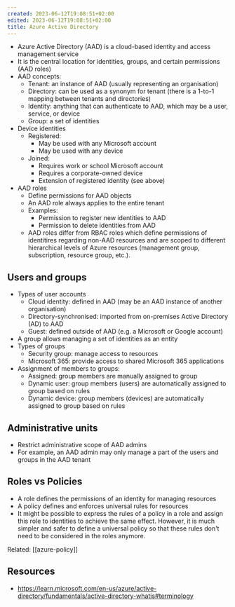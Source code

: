 ```yaml
---
created: 2023-06-12T19:08:51+02:00
edited: 2023-06-12T19:08:51+02:00
title: Azure Active Directory
---
```


- Azure Active Directory (AAD) is a cloud-based identity and access management service
- It is the central location for identities, groups, and certain permissions (AAD roles)
- AAD concepts:
  - Tenant: an instance of AAD (usually representing an organisation)
  - Directory: can be used as a synonym for tenant (there is a 1-to-1 mapping between tenants and directories)
  - Identity: anything that can authenticate to AAD, which may be a user, service, or device
  - Group: a set of identities
- Device identities
  - Registered: 
    - May be used with any Microsoft account
    - May be used with any device
  - Joined:
    - Requires work or school Microsoft account
    - Requires a corporate-owned device
    - Extension of registered identity (see above)
- AAD roles
  - Define permissions for AAD objects
  - An AAD role always applies to the entire tenant
  - Examples:
    - Permission to register new identities to AAD
    - Permission to delete identities from AAD
  - AAD roles differ from RBAC roles which define permissions of identitires regarding non-AAD resources and are scoped to different hierarchical levels of Azure resources (management group, subscription, resource group, etc.).

## Users and groups

- Types of user accounts
  - Cloud identity: defined in AAD (may be an AAD instance of another organisation)
  - Directory-synchronised: imported from on-premises Active Directory (AD) to AAD
  - Guest: defined outside of AAD (e.g. a Microsoft or Google account)
- A group allows managing a set of identities as an entity
- Types of groups
  - Security group: manage access to resources
  - Microsoft 365: provide access to shared Microsoft 365 applications
- Assignment of members to groups:
  - Assigned: group members are manually assigned to group
  - Dynamic user: group members (users) are automatically assigned to group based on rules
  - Dynamic device: group members (devices) are automatically assigned to group based on rules

## Administrative units

- Restrict administrative scope of AAD admins
- For example, an AAD admin may only manage a part of the users and groups in the AAD tenant

## Roles vs Policies

- A role defines the permissions of an identity for managing resources
- A policy defines and enforces universal rules for resources
- It might be possible to express the rules of a policy in a role and assign this role to identities to achieve the same effect. However, it is much simpler and safer to define a universal policy so that these rules don't need to be considered in the roles anymore.

Related: [[azure-policy]]

## Resources

- https://learn.microsoft.com/en-us/azure/active-directory/fundamentals/active-directory-whatis#terminology
